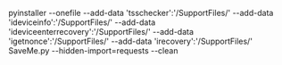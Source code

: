 pyinstaller --onefile --add-data 'tsschecker':'/SupportFiles/' --add-data 'ideviceinfo':'/SupportFiles/' --add-data 'ideviceenterrecovery':'/SupportFiles/'  --add-data 'igetnonce':'/SupportFiles/' --add-data 'irecovery':'/SupportFiles/' SaveMe.py --hidden-import=requests --clean